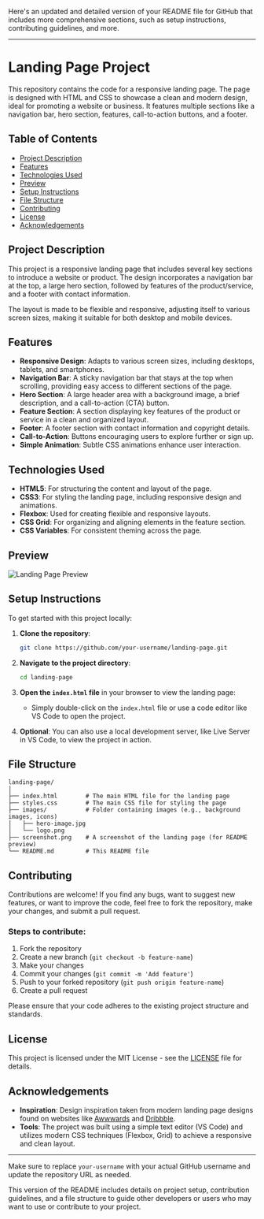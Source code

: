 Here's an updated and detailed version of your README file for GitHub that includes more comprehensive sections, such as setup instructions, contributing guidelines, and more.

---

# Landing Page Project

This repository contains the code for a responsive landing page. The page is designed with HTML and CSS to showcase a clean and modern design, ideal for promoting a website or business. It features multiple sections like a navigation bar, hero section, features, call-to-action buttons, and a footer.

## Table of Contents

* [Project Description](#project-description)
* [Features](#features)
* [Technologies Used](#technologies-used)
* [Preview](#preview)
* [Setup Instructions](#setup-instructions)
* [File Structure](#file-structure)
* [Contributing](#contributing)
* [License](#license)
* [Acknowledgements](#acknowledgements)

## Project Description

This project is a responsive landing page that includes several key sections to introduce a website or product. The design incorporates a navigation bar at the top, a large hero section, followed by features of the product/service, and a footer with contact information.

The layout is made to be flexible and responsive, adjusting itself to various screen sizes, making it suitable for both desktop and mobile devices.

## Features

* **Responsive Design**: Adapts to various screen sizes, including desktops, tablets, and smartphones.
* **Navigation Bar**: A sticky navigation bar that stays at the top when scrolling, providing easy access to different sections of the page.
* **Hero Section**: A large header area with a background image, a brief description, and a call-to-action (CTA) button.
* **Feature Section**: A section displaying key features of the product or service in a clean and organized layout.
* **Footer**: A footer section with contact information and copyright details.
* **Call-to-Action**: Buttons encouraging users to explore further or sign up.
* **Simple Animation**: Subtle CSS animations enhance user interaction.

## Technologies Used

* **HTML5**: For structuring the content and layout of the page.
* **CSS3**: For styling the landing page, including responsive design and animations.
* **Flexbox**: Used for creating flexible and responsive layouts.
* **CSS Grid**: For organizing and aligning elements in the feature section.
* **CSS Variables**: For consistent theming across the page.

## Preview

![Landing Page Preview](./screenshot.png)

## Setup Instructions

To get started with this project locally:

1. **Clone the repository**:

   ```bash
   git clone https://github.com/your-username/landing-page.git
   ```

2. **Navigate to the project directory**:

   ```bash
   cd landing-page
   ```

3. **Open the `index.html` file** in your browser to view the landing page:

   * Simply double-click on the `index.html` file or use a code editor like VS Code to open the project.

4. **Optional**: You can also use a local development server, like Live Server in VS Code, to view the project in action.

## File Structure

```plaintext
landing-page/
│
├── index.html        # The main HTML file for the landing page
├── styles.css        # The main CSS file for styling the page
├── images/           # Folder containing images (e.g., background images, icons)
│   ├── hero-image.jpg
│   └── logo.png
├── screenshot.png    # A screenshot of the landing page (for README preview)
└── README.md         # This README file
```

## Contributing

Contributions are welcome! If you find any bugs, want to suggest new features, or want to improve the code, feel free to fork the repository, make your changes, and submit a pull request.

### Steps to contribute:

1. Fork the repository
2. Create a new branch (`git checkout -b feature-name`)
3. Make your changes
4. Commit your changes (`git commit -m 'Add feature'`)
5. Push to your forked repository (`git push origin feature-name`)
6. Create a pull request

Please ensure that your code adheres to the existing project structure and standards.

## License

This project is licensed under the MIT License - see the [LICENSE](LICENSE) file for details.

## Acknowledgements

* **Inspiration**: Design inspiration taken from modern landing page designs found on websites like [Awwwards](https://www.awwwards.com/) and [Dribbble](https://dribbble.com/).
* **Tools**: The project was built using a simple text editor (VS Code) and utilizes modern CSS techniques (Flexbox, Grid) to achieve a responsive and clean layout.

---

Make sure to replace `your-username` with your actual GitHub username and update the repository URL as needed.

This version of the README includes details on project setup, contribution guidelines, and a file structure to guide other developers or users who may want to use or contribute to your project.
